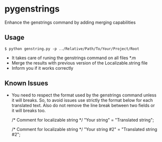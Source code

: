 pygenstrings
============

Enhance the genstrings command by adding merging capabilities

Usage
---

    $ python genstring.py -p ../Relative/Path/To/Your/Project/Root

* It takes care of runing the genstrings command on all files *.m 
* Merge the results with previous version of the Localizable.string file
* Inform you if it works correctly

Known Issues
---
* You need to respect the format used by the genstrings command unless it will breaks.
So, to avoid issues use strictly the format below for each translated text.
Also do not remove the line break between two fields or it will breaks too.

    /* Comment for localizable string */
    "Your string" = "Translated string";

    /* Comment for localizable string */
    "Your string #2" = "Translated string #2";

